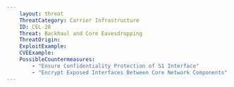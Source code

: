 ```yaml
---
    layout: threat
    ThreatCategory: Carrier Infrastructure
    ID: CEL-28
    Threat: Backhaul and Core Eavesdropping
    ThreatOrigin:
    ExploitExample:
    CVEExample:
    PossibleCountermeasures:
        - "Ensure Confidentiality Protection of S1 Interface"
        - "Encrypt Exposed Interfaces Between Core Network Components"
---
```

